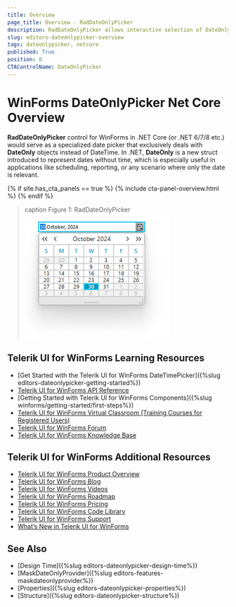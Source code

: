 ```yaml
---
title: Overview
page_title: Overview - RadDateOnlyPicker
description: RadDateOnlyPicker allows interactive selection of DateOnly using a drop down calendar. 
slug: editors-dateonlypicker-overview
tags: dateonlypicker, netcore
published: True
position: 0
CTAControlName: DateOnlyPicker
---
```


# WinForms DateOnlyPicker Net Core Overview


__RadDateOnlyPicker__ control for WinForms in .NET Core (or .NET 6/7/8 etc.) would serve as a specialized date picker that exclusively deals with __DateOnly__ objects instead of DateTime. In .NET, __DateOnly__ is a new struct introduced to represent dates without time, which is especially useful in applications like scheduling, reporting, or any scenario where only the date is relevant.

{% if site.has_cta_panels == true %}
{% include cta-panel-overview.html %}
{% endif %}

>caption Figure 1: RadDateOnlyPicker
![WinForms RadDateOnlyPicker Overview](images/editors-dateonlypicker-overview001.png)

## Telerik UI for WinForms Learning Resources
* [Get Started with the Telerik UI for WinForms DateTimePicker]({%slug editors-dateonlypicker-getting-started%})
* [Telerik UI for WinForms API Reference](https://docs.telerik.com/devtools/winforms/api/)
* [Getting Started with Telerik UI for WinForms Components]({%slug winforms/getting-started/first-steps%})
* [Telerik UI for WinForms Virtual Classroom (Training Courses for Registered Users)](https://learn.telerik.com/learn/course/external/view/elearning/17/TelerikUIforWinForms) 
* [Telerik UI for WinForms Forum](https://www.telerik.com/forums/winforms)
* [Telerik UI for WinForms Knowledge Base](https://docs.telerik.com/devtools/winforms/knowledge-base)


## Telerik UI for WinForms Additional Resources
* [Telerik UI for WinForms Product Overview](https://www.telerik.com/products/winforms.aspx)
* [Telerik UI for WinForms Blog](https://www.telerik.com/blogs/desktop-winforms)
* [Telerik UI for WinForms Videos](https://www.telerik.com/videos/product/winforms)
* [Telerik UI for WinForms Roadmap](https://www.telerik.com/support/whats-new/winforms/roadmap)
* [Telerik UI for WinForms Pricing](https://www.telerik.com/purchase/individual/winforms.aspx)
* [Telerik UI for WinForms Code Library](https://www.telerik.com/support/code-library/winforms)
* [Telerik UI for WinForms Support](https://www.telerik.com/support/winforms)
* [What’s New in Telerik UI for WinForms](https://www.telerik.com/support/whats-new/winforms)

## See Also

* [Design Time]({%slug editors-dateonlypicker-design-time%})
* [MaskDateOnlyProvider]({%slug editors-features-maskdateonlyprovider%})
* [Properties]({%slug editors-dateonlypicker-properties%})
* [Structure]({%slug editors-dateonlypicker-structure%})
